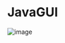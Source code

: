 # JavaGUI
![image](https://github.com/hiepchip2004/JavaGUI/assets/124542089/0bb9553b-2c22-417b-81c7-4321f59d669e)
